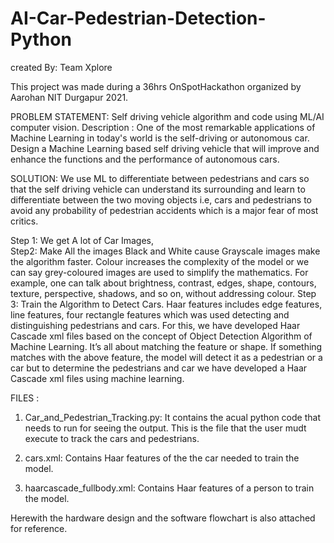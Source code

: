 # AI-Car-Pedestrian-Detection-Python

created By: Team Xplore

This project was made during a 36hrs OnSpotHackathon organized by Aarohan NIT Durgapur 2021.

PROBLEM STATEMENT:
Self driving vehicle algorithm and code using ML/AI computer vision.
Description : One of the most remarkable applications of Machine Learning in today's world is the self-driving or autonomous car. Design a Machine Learning based self driving vehicle that will improve and enhance the functions and the performance of autonomous cars.


SOLUTION:
We use ML to differentiate between pedestrians and cars so that the self driving vehicle can understand its surrounding and learn to differentiate between the two moving objects i.e, cars and pedestrians to avoid any probability of pedestrian accidents which is a major fear of most critics.

Step 1: We get A lot of Car Images,  
Step2: Make All the images Black and White cause Grayscale images make the algorithm faster. Colour increases the complexity of the model or we can say grey-coloured images are used to simplify the mathematics. For example, one can talk about brightness, contrast, edges, shape, contours, texture, perspective, shadows, and so on, without addressing colour.
Step 3: Train the Algorithm to Detect Cars. Haar features includes edge features, line features, four rectangle features which was used detecting and distinguishing pedestrians and cars. For this, we have developed Haar Cascade xml files based on the concept of Object Detection Algorithm of Machine Learning.
It’s all about matching the feature or shape. If something matches with the above feature, the model will detect it as a pedestrian or a car but to determine the pedestrians and car we have developed a Haar Cascade xml files using machine learning.


FILES :
1. Car_and_Pedestrian_Tracking.py: It contains the acual python code that needs to run for seeing the output. This is the file that the user mudt execute to track the cars and pedestrians.

2. cars.xml: Contains Haar features of the the car needed to train the model.
3. haarcascade_fullbody.xml: Contains Haar features of a person to train the model.


Herewith the hardware design and the software flowchart is also attached for reference.

